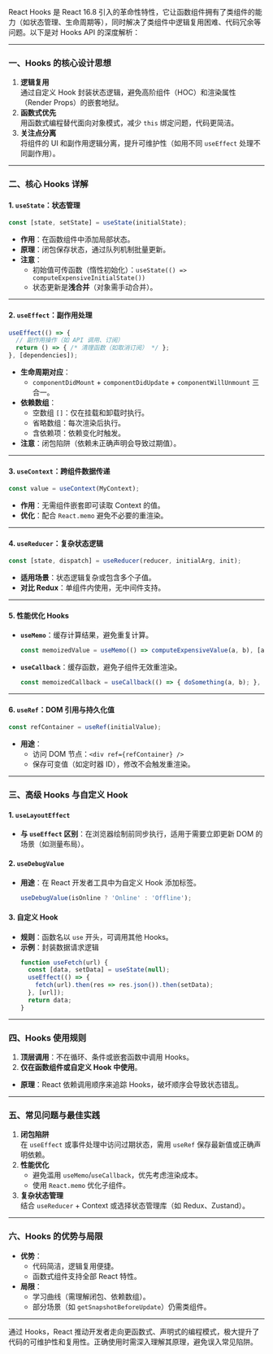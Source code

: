 React Hooks 是 React 16.8 引入的革命性特性，它让函数组件拥有了类组件的能力（如状态管理、生命周期等），同时解决了类组件中逻辑复用困难、代码冗余等问题。以下是对 Hooks API 的深度解析：

---

### 一、Hooks 的核心设计思想
1. **逻辑复用**  
   通过自定义 Hook 封装状态逻辑，避免高阶组件（HOC）和渲染属性（Render Props）的嵌套地狱。
2. **函数式优先**  
   用函数式编程替代面向对象模式，减少 `this` 绑定问题，代码更简洁。
3. **关注点分离**  
   将组件的 UI 和副作用逻辑分离，提升可维护性（如用不同 `useEffect` 处理不同副作用）。

---

### 二、核心 Hooks 详解

#### 1. `useState`：状态管理
```jsx
const [state, setState] = useState(initialState);
```
- **作用**：在函数组件中添加局部状态。
- **原理**：闭包保存状态，通过队列机制批量更新。
- **注意**：
  - 初始值可传函数（惰性初始化）：`useState(() => computeExpensiveInitialState())`
  - 状态更新是**浅合并**（对象需手动合并）。

---

#### 2. `useEffect`：副作用处理
```jsx
useEffect(() => {
  // 副作用操作（如 API 调用、订阅）
  return () => { /* 清理函数（如取消订阅） */ };
}, [dependencies]);
```
- **生命周期对应**：
  - `componentDidMount` + `componentDidUpdate` + `componentWillUnmount` 三合一。
- **依赖数组**：
  - 空数组 `[]`：仅在挂载和卸载时执行。
  - 省略数组：每次渲染后执行。
  - 含依赖项：依赖变化时触发。
- **注意**：闭包陷阱（依赖未正确声明会导致过期值）。

---

#### 3. `useContext`：跨组件数据传递
```jsx
const value = useContext(MyContext);
```
- **作用**：无需组件嵌套即可读取 Context 的值。
- **优化**：配合 `React.memo` 避免不必要的重渲染。

---

#### 4. `useReducer`：复杂状态逻辑
```jsx
const [state, dispatch] = useReducer(reducer, initialArg, init);
```
- **适用场景**：状态逻辑复杂或包含多个子值。
- **对比 Redux**：单组件内使用，无中间件支持。

---

#### 5. 性能优化 Hooks
- **`useMemo`**：缓存计算结果，避免重复计算。
  ```jsx
  const memoizedValue = useMemo(() => computeExpensiveValue(a, b), [a, b]);
  ```
- **`useCallback`**：缓存函数，避免子组件无效重渲染。
  ```jsx
  const memoizedCallback = useCallback(() => { doSomething(a, b); }, [a, b]);
  ```

---

#### 6. `useRef`：DOM 引用与持久化值
```jsx
const refContainer = useRef(initialValue);
```
- **用途**：
  - 访问 DOM 节点：`<div ref={refContainer} />`
  - 保存可变值（如定时器 ID），修改不会触发重渲染。

---

### 三、高级 Hooks 与自定义 Hook

#### 1. `useLayoutEffect`
- **与 `useEffect` 区别**：在浏览器绘制前同步执行，适用于需要立即更新 DOM 的场景（如测量布局）。

#### 2. `useDebugValue`
- **用途**：在 React 开发者工具中为自定义 Hook 添加标签。
  ```jsx
  useDebugValue(isOnline ? 'Online' : 'Offline');
  ```

#### 3. 自定义 Hook
- **规则**：函数名以 `use` 开头，可调用其他 Hooks。
- **示例**：封装数据请求逻辑
  ```jsx
  function useFetch(url) {
    const [data, setData] = useState(null);
    useEffect(() => {
      fetch(url).then(res => res.json()).then(setData);
    }, [url]);
    return data;
  }
  ```

---

### 四、Hooks 使用规则
1. **顶层调用**：不在循环、条件或嵌套函数中调用 Hooks。
2. **仅在函数组件或自定义 Hook 中使用**。
- **原理**：React 依赖调用顺序来追踪 Hooks，破坏顺序会导致状态错乱。

---

### 五、常见问题与最佳实践
1. **闭包陷阱**  
   在 `useEffect` 或事件处理中访问过期状态，需用 `useRef` 保存最新值或正确声明依赖。
2. **性能优化**  
   - 避免滥用 `useMemo`/`useCallback`，优先考虑渲染成本。
   - 使用 `React.memo` 优化子组件。
3. **复杂状态管理**  
   结合 `useReducer` + Context 或选择状态管理库（如 Redux、Zustand）。

---

### 六、Hooks 的优势与局限
- **优势**：
  - 代码简洁，逻辑复用便捷。
  - 函数式组件支持全部 React 特性。
- **局限**：
  - 学习曲线（需理解闭包、依赖数组）。
  - 部分场景（如 `getSnapshotBeforeUpdate`）仍需类组件。

---

通过 Hooks，React 推动开发者走向更函数式、声明式的编程模式，极大提升了代码的可维护性和复用性。正确使用时需深入理解其原理，避免误入常见陷阱。